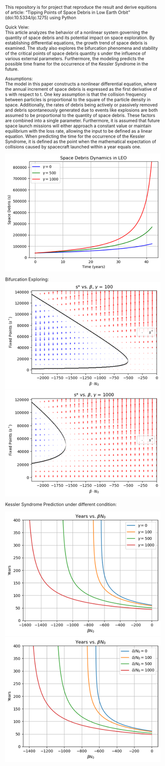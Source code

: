 This repository is for project that reproduce the result and derive equitions of article: “Tipping Points of Space Debris in Low Earth Orbit” (doi:10.5334/ijc.1275) using Python

Quick Veiw:  
This article analyzes the behavior of a nonlinear system governing the quantity of space debris and its potential impact on space exploration. By establishing differential equations, the growth trend of space debris is examined. The study also explores the bifurcation phenomena and stability of the critical points of space debris quantity s under the influence of various external parameters. Furthermore, the modeling predicts the possible time frame for the occurrence of the Kessler Syndrome in the future.

Assumptions:  
The model in this paper constructs a nonlinear differential equation, where the annual increment of space debris is expressed as the first derivative of s with respect to t. One key assumption is that the collision frequency between particles is proportional to the square of the particle density in space. Additionally, the rates of debris being actively or passively removed and debris spontaneously generated due to events like explosions are both assumed to be proportional to the quantity of space debris. These factors are combined into a single parameter. Furthermore, it is assumed that future space launch missions will either approach a constant value or maintain equilibrium with the loss rate, allowing the input to be defined as a linear equation. When predicting the time for the occurrence of the Kessler Syndrome, it is defined as the point when the mathematical expectation of collisions caused by spacecraft launched within a year equals one.

![](Figures/SpaceDebris.png)  

Bifurcation Exploring:  
![](Figures/fig3a.png) ![](Figures/fig3b.png)

Kessler Syndrome Prediction under different condition:  

![](Figures/fig5a.png) ![](Figures/fig5b.png)
